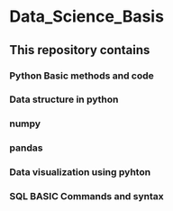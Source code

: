 # Data_Science_Basis
## This repository contains 
###    Python Basic methods and code
###    Data structure in python
###    numpy
###    pandas
###    Data visualization using pyhton
###    SQL BASIC Commands and syntax

